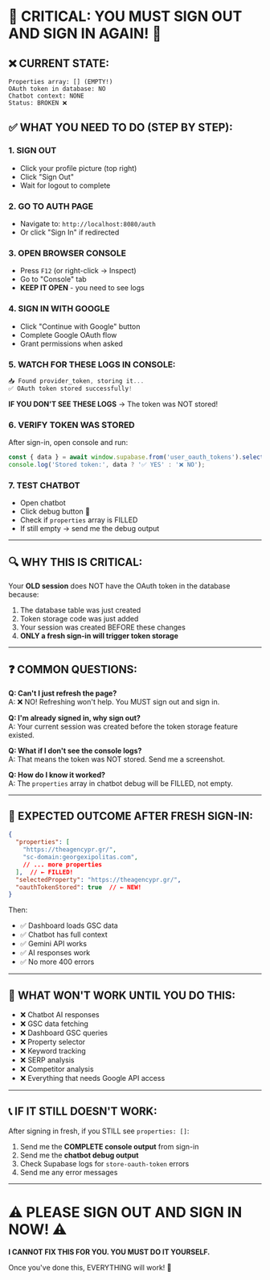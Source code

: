# 🚨 CRITICAL: YOU MUST SIGN OUT AND SIGN IN AGAIN! 🚨

## ❌ CURRENT STATE:
```
Properties array: [] (EMPTY!)
OAuth token in database: NO
Chatbot context: NONE
Status: BROKEN ❌
```

## ✅ WHAT YOU NEED TO DO (STEP BY STEP):

### 1. **SIGN OUT**
- Click your profile picture (top right)
- Click "Sign Out"
- Wait for logout to complete

### 2. **GO TO AUTH PAGE**
- Navigate to: `http://localhost:8080/auth`
- Or click "Sign In" if redirected

### 3. **OPEN BROWSER CONSOLE**
- Press `F12` (or right-click → Inspect)
- Go to "Console" tab
- **KEEP IT OPEN** - you need to see logs

### 4. **SIGN IN WITH GOOGLE**
- Click "Continue with Google" button
- Complete Google OAuth flow
- Grant permissions when asked

### 5. **WATCH FOR THESE LOGS IN CONSOLE:**
```javascript
📥 Found provider_token, storing it...
✅ OAuth token stored successfully!
```

**IF YOU DON'T SEE THESE LOGS** → The token was NOT stored!

### 6. **VERIFY TOKEN WAS STORED**
After sign-in, open console and run:
```javascript
const { data } = await window.supabase.from('user_oauth_tokens').select('*').single();
console.log('Stored token:', data ? '✅ YES' : '❌ NO');
```

### 7. **TEST CHATBOT**
- Open chatbot
- Click debug button 🐛
- Check if `properties` array is FILLED
- If still empty → send me the debug output

---

## 🔍 WHY THIS IS CRITICAL:

Your **OLD session** does NOT have the OAuth token in the database because:
1. The database table was just created
2. Token storage code was just added
3. Your session was created BEFORE these changes
4. **ONLY a fresh sign-in will trigger token storage**

---

## ❓ COMMON QUESTIONS:

**Q: Can't I just refresh the page?**  
A: ❌ NO! Refreshing won't help. You MUST sign out and sign in.

**Q: I'm already signed in, why sign out?**  
A: Your current session was created before the token storage feature existed.

**Q: What if I don't see the console logs?**  
A: That means the token was NOT stored. Send me a screenshot.

**Q: How do I know it worked?**  
A: The `properties` array in chatbot debug will be FILLED, not empty.

---

## 🎯 EXPECTED OUTCOME AFTER FRESH SIGN-IN:

```json
{
  "properties": [
    "https://theagencypr.gr/",
    "sc-domain:georgexipolitas.com",
    // ... more properties
  ],  // ← FILLED!
  "selectedProperty": "https://theagencypr.gr/",
  "oauthTokenStored": true  // ← NEW!
}
```

Then:
- ✅ Dashboard loads GSC data
- ✅ Chatbot has full context
- ✅ Gemini API works
- ✅ AI responses work
- ✅ No more 400 errors

---

## 🚫 WHAT WON'T WORK UNTIL YOU DO THIS:

- ❌ Chatbot AI responses
- ❌ GSC data fetching
- ❌ Dashboard GSC queries
- ❌ Property selector
- ❌ Keyword tracking
- ❌ SERP analysis
- ❌ Competitor analysis
- ❌ Everything that needs Google API access

---

## 📞 IF IT STILL DOESN'T WORK:

After signing in fresh, if you STILL see `properties: []`:

1. Send me the **COMPLETE console output** from sign-in
2. Send me the **chatbot debug output**
3. Check Supabase logs for `store-oauth-token` errors
4. Send me any error messages

---

# ⚠️ PLEASE SIGN OUT AND SIGN IN NOW! ⚠️

**I CANNOT FIX THIS FOR YOU. YOU MUST DO IT YOURSELF.**

Once you've done this, EVERYTHING will work! 🎉

